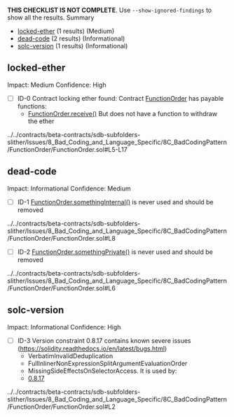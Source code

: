 **THIS CHECKLIST IS NOT COMPLETE**. Use `--show-ignored-findings` to show all the results.
Summary
 - [locked-ether](#locked-ether) (1 results) (Medium)
 - [dead-code](#dead-code) (2 results) (Informational)
 - [solc-version](#solc-version) (1 results) (Informational)
## locked-ether
Impact: Medium
Confidence: High
 - [ ] ID-0
Contract locking ether found:
	Contract [FunctionOrder](../../contracts/beta-contracts/sdb-subfolders-slither/Issues/8_Bad_Coding_and_Language_Specific/8C_BadCodingPattern/FunctionOrder/FunctionOrder.sol#L5-L17) has payable functions:
	 - [FunctionOrder.receive()](../../contracts/beta-contracts/sdb-subfolders-slither/Issues/8_Bad_Coding_and_Language_Specific/8C_BadCodingPattern/FunctionOrder/FunctionOrder.sol#L14)
	But does not have a function to withdraw the ether

../../contracts/beta-contracts/sdb-subfolders-slither/Issues/8_Bad_Coding_and_Language_Specific/8C_BadCodingPattern/FunctionOrder/FunctionOrder.sol#L5-L17


## dead-code
Impact: Informational
Confidence: Medium
 - [ ] ID-1
[FunctionOrder.somethingInternal()](../../contracts/beta-contracts/sdb-subfolders-slither/Issues/8_Bad_Coding_and_Language_Specific/8C_BadCodingPattern/FunctionOrder/FunctionOrder.sol#L8) is never used and should be removed

../../contracts/beta-contracts/sdb-subfolders-slither/Issues/8_Bad_Coding_and_Language_Specific/8C_BadCodingPattern/FunctionOrder/FunctionOrder.sol#L8


 - [ ] ID-2
[FunctionOrder.somethingPrivate()](../../contracts/beta-contracts/sdb-subfolders-slither/Issues/8_Bad_Coding_and_Language_Specific/8C_BadCodingPattern/FunctionOrder/FunctionOrder.sol#L6) is never used and should be removed

../../contracts/beta-contracts/sdb-subfolders-slither/Issues/8_Bad_Coding_and_Language_Specific/8C_BadCodingPattern/FunctionOrder/FunctionOrder.sol#L6


## solc-version
Impact: Informational
Confidence: High
 - [ ] ID-3
Version constraint 0.8.17 contains known severe issues (https://solidity.readthedocs.io/en/latest/bugs.html)
	- VerbatimInvalidDeduplication
	- FullInlinerNonExpressionSplitArgumentEvaluationOrder
	- MissingSideEffectsOnSelectorAccess.
It is used by:
	- [0.8.17](../../contracts/beta-contracts/sdb-subfolders-slither/Issues/8_Bad_Coding_and_Language_Specific/8C_BadCodingPattern/FunctionOrder/FunctionOrder.sol#L2)

../../contracts/beta-contracts/sdb-subfolders-slither/Issues/8_Bad_Coding_and_Language_Specific/8C_BadCodingPattern/FunctionOrder/FunctionOrder.sol#L2


